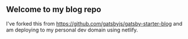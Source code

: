 ## Welcome to my blog repo

I've forked this from https://github.com/gatsbyjs/gatsby-starter-blog and am deploying to my personal dev domain using netlify.
